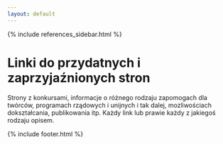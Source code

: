 ```yaml
---
layout: default
---
```


{% include references_sidebar.html %}


  <div class="w3-row w3-padding-64">
    <div class="w3-twothird w3-container">
      <h1 class="w3-text-teal">Linki do przydatnych i zaprzyjaźnionych stron</h1>
      <p>Strony z konkursami, informacje o różnego rodzaju zapomogach dla twórców, programach rządowych i unijnych i tak dalej, mozliwościach dokształcania, publikowania itp. Każdy link lub prawie każdy z jakiegoś rodzaju opisem.</p>
    </div>
  </div>
  
 {% include footer.html %}
<!-- END MAIN -->
</div>
